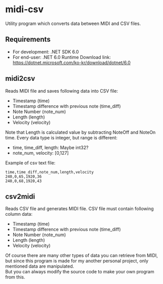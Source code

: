# midi-csv
Utility program which converts data between MIDI and CSV files.

## Requirements
- For development: .NET SDK 6.0
- For end-user: .NET 6.0 Runtime
Download link: https://dotnet.microsoft.com/ko-kr/download/dotnet/6.0

## midi2csv
Reads MIDI file and saves following data into CSV file:
- Timestamp (time)
- Timestamp difference with previous note (time_diff)
- Note Number (note_num)
- Length (length)
- Velocity (velocity)

Note that Length is calculated value by subtracting NoteOff and NoteOn time.
Every data type is integer, but range is different:
- time, time_diff, length: Maybe int32?
- note_num, velocity: [0,127]

Example of csv text file:
```
time,time_diff,note_num,length,velocity
240,0,65,1920,36
240,0,68,1920,43
```

## csv2midi
Reads CSV file and generates MIDI file.
CSV file must contain following column data:
- Timestamp (time)
- Timestamp difference with previous note (time_diff)
- Note Number (note_num)
- Length (length)
- Velocity (velocity)

Of course there are many other types of data you can retrieve from MIDI, but since this program is made for my another personal project, only mentioned data are manipulated.  
But you can always modify the source code to make your own program from this.
